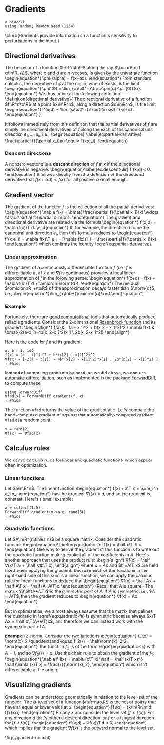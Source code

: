 <!-- @def reeval=true -->
# Gradients

```julia:setup
# hideall
using Random; Random.seed!(1234)
```

\blurb{Gradients provide information on a function's sensitivity to perturbations in the input.}


## Directional derivatives

The behavior of a function $f:\R^n\to\R$ along the ray $\{x+αd\mid α\in\R_+\}$, where $x$ and $d$ are $n$-vectors, is given by the univariate function
\begin{equation*}
 \phi(\alpha) = f(x+αd).
\end{equation*}
From standard calculus, the derivative of $\phi$ at the origin, when it exists, is the limit
\begin{equation*}
  \phi'(0) = \lim_{α\to0^+}\frac{\phi(α)-\phi(0)}{α}.
\end{equation*}
We thus arrive at the following definition.
\definition{directional derivative}{
  The directional derivative of a function $f:\R^n\to\R$ at a point $x\in\R^n$, along a direction $d\in\R^n$, is the limit
  \begin{equation*}
    f'(x;d) = \lim_{α\to0^+}\frac{f(x+αd)-f(x)}{α}.
  \end{equation*}
}

It follows immediately from this definition that the partial derivatives of $f$ are simply the directional derivatives of $f$ along the each of the canonical unit direction $e_1,\ldots,e_n$, i.e.,
\begin{equation} \label{eq:partial-derivative}
  \frac{\partial f}{\partial x_i}(x) \equiv f'(x;e_i). 
\end{equation}

### Descent directions

A nonzero vector $d$ is a **descent direction** of $f$ at $x$ if the directional derivative is negative:
\begin{equation}\label{eq:descent-dir}
  f'(x;d) < 0.
\end{equation}
It follows directly from the definition of the directional derivative that $f(x+αd) < f(x)$ for all positive $\alpha$ small enough.

## Gradient vector

The gradient of the function $f$ is the collection of all the partial derivatives:
\begin{equation*}
  \nabla f(x) = \bmat{
	  \frac{\partial f}{\partial x_1}(x)
	\\\vdots
	\\\frac{\partial f}{\partial x_n}(x)}.
\end{equation*}
The gradient and directional derivative are related via the formula
\begin{equation*}
  f'(x;d) = \nabla f(x)\T d.
\end{equation*}
If, for example, the direction $d$ to be the canonical unit direction $e_i$, then this formula reduces to
\begin{equation*}
  f'(x;e_i) = \nabla f(x)\T e_i = [\nabla f(x))]_i = \frac{\partial f}{\partial x_i}(x),
\end{equation*}
which confirms the identity \eqref{eq:partial-derivative}.

### Linear approximation

The gradient of a continuously differentiable function $f$ (i.e., $f$ is differentiable at all $x$ and $\nabla f$ is continuous) provides a local linear approximation of $f$ in the following sense:
\begin{equation*}
   f(x+d) = f(x) + \nabla f(x)\T d + \omicron(\norm{d}),
\end{equation*}
The residual $\omicron:\R_+\to\R$ of the approximation decays faster than $\norm{d}$, i.e., \begin{equation*}\lim_{α\to0+}\omicron(α)/α=0.\end{equation*} 

### Example

Fortunately, there are [good computational](https://juliadiff.org/) tools that automatically produce reliable gradients. Consider the 2-dimensional [Rosenbrock function](https://en.wikipedia.org/wiki/Rosenbrock_function) and its gradient:
\begin{align*}
     f(x)        &= (a - x_1)^2 + b(x_2 - x_1^2)^2
  \\ \nabla f(x) &= \bmat{-2(a-x_1)-4b(x_2-x_1^2)x_1 \\ 2b(x_2-x_1^2)}
\end{align*}

Here is the code for $f$ and its gradient:
```!
a, b = 1, 100
f(x) = (a - x[1])^2 + b*(x[2] - x[1]^2)^2
∇f(x) = [-2(a - x[1]) - 4b*(x[2] - x[1]^2)*x[1] , 2b*(x[2] - x[1]^2) ]
; #hide
```

Instead of computing gradients by hand, as we did above, we can use [automatic differentiation](https://duckduckgo.com/?t=ffab&q=automatic+differentiation&atb=v274-1&ia=web), such as implemented in the package [ForwardDiff](https://github.com/JuliaDiff/ForwardDiff.jl), to compute these.
```!
using ForwardDiff
∇fad(x) = ForwardDiff.gradient(f, x)
; #hide
```
The function `∇fad` returns the value of the gradient at `x`. Let's compare the hand-computed gradient `∇f` against that automatically-computed gradient `∇fad` at a random point:
```!
x = rand(2) 
∇f(x) == ∇fad(x)
```


<!-- \fig{rosenbrock} -->
<!-- x = y = -5:01:5
contour(x,y,(x,y)->f([x,y]))
savefig(joinpath(@OUTPUT,"rosenbrock")) # hide -->

## Calculus rules

We derive calculus rules for linear and quadratic functions, which appear often in optimization.

### Linear functions

 Let $a\in\R^n$. The linear function
\begin{equation*}
  f(x) = a\T x = \sum_i^n a_i x_i
\end{equation*}
has the gradient $\nabla f(x) = a$, and so the gradient is constant. Here's a small example:
```!
a = collect(1:5)
ForwardDiff.gradient(x->a'x, rand(5))
; #hide
```

### Quadratic functions

 Let $A\in\R^{n\times n}$ be a square matrix. Consider the quadratic function
\begin{equation}\label{eq:quadratic-fn}
  f(x) = \half x\T A x.
\end{equation}
One way to derive the gradient of this function is to write out the quadratic function making explicit all of the coefficients in $A$. Here's another approach that uses the product rule:
\begin{align*}
    ∇f(x) = \half ∇(x\T a) + \half ∇(b\T x),
\end{align*}
where $a = Ax$ and $b:=A\T x$ are held fixed when applying the gradient. Because each of the functions in the right-hand side of this sum is a linear function, we can apply the calculus rule for linear functions to deduce that
\begin{equation*}
  ∇f(x) = \half Ax + \half A\T x = \half (A+A\T)x.
\end{equation*}
(Recall that $A$ is square.) The matrix $\half(A+A\T)$ is the _symmetric part_ of $A$. If $A$ is symmetric, i.e., $A = A\T$, then the gradient reduces to 
\begin{equation*}
  ∇f(x) = Ax.
\end{equation*}

But in optimization, we almost always assume that the matrix that defines the quadratic in \eqref{eq:quadratic-fn} is symmetric because always $x\T Ax = \half x\T(A+A\T)x$, and therefore we can instead work with the symmetric part of $A$.

**Example** (2-norm). Consider the two functions
\begin{equation*}
f_1(x) = \norm{x}_2 \quad\text{and}\quad f_2(x) = \half\norm{x}_2^2.
\end{equation*}
The function $f_2$ is of the form \eqref{eq:quadratic-fn} with $A=I$, and so $\nabla f_2(x) = x$. Use the chain rule to obtain the gradient of the $f_1$:
\begin{equation*}
  \nabla f_1(x) = \nabla (x\T x)^\half = \half (x\T x)^{-\half}\nabla (x\T x) = \frac{x}{\norm{x}_2},
\end{equation*}
which isn't differentiable at the origin.

## Visualizing gradients

Gradients can be understood geometrically in relation to the level-set of the function. The $α$-level set of a function $f:\R^n\to\R$ is the set of points that have an equal or lower value at $x$:
\begin{equation*}
  [f≤α] = \{x\in\Rn\mid f(x)≤α\}.
\end{equation*}
Fix any $x$ and consider the level set $[f≤f(x)]$. For any direction $d$ that's either a descent direction for $f$ or a tangent direction for $[f≤f(x)]$,
\begin{equation*}
   f'(x;d) = ∇f(x)\T d ≤ 0,
\end{equation*}
which implies that the gradient $\nabla f(x)$ is the outward normal to the level set.

\fig{./gradient-normal}